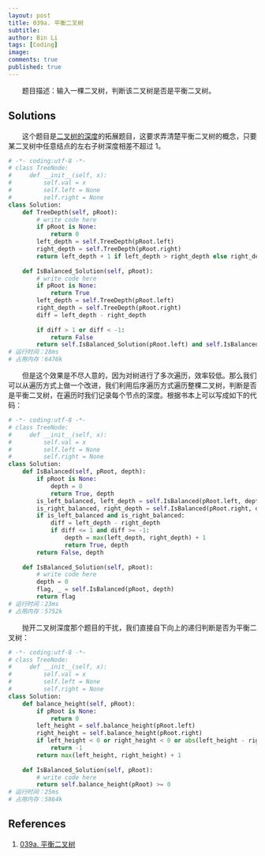 ```yaml
---
layout: post
title: 039a. 平衡二叉树
subtitle:
author: Bin Li
tags: [Coding]
image: 
comments: true
published: true
---
```


　　题目描述：输入一棵二叉树，判断该二叉树是否是平衡二叉树。

## Solutions
　　这个题目是[二叉树的深度](https://www.nowcoder.com/2019-04-18-(039)-二叉树的深度/)的拓展题目，这要求弄清楚平衡二叉树的概念，只要某二叉树中任意结点的左右子树深度相差不超过 1。

```python
# -*- coding:utf-8 -*-
# class TreeNode:
#     def __init__(self, x):
#         self.val = x
#         self.left = None
#         self.right = None
class Solution:
    def TreeDepth(self, pRoot):
        # write code here
        if pRoot is None:
            return 0
        left_depth = self.TreeDepth(pRoot.left)
        right_depth = self.TreeDepth(pRoot.right)
        return left_depth + 1 if left_depth > right_depth else right_depth + 1
    
    def IsBalanced_Solution(self, pRoot):
        # write code here
        if pRoot is None:
            return True
        left_depth = self.TreeDepth(pRoot.left)
        right_depth = self.TreeDepth(pRoot.right)
        diff = left_depth - right_depth
        
        if diff > 1 or diff < -1:
            return False
        return self.IsBalanced_Solution(pRoot.left) and self.IsBalanced_Solution(pRoot.right)
# 运行时间：28ms
# 占用内存：6476k
```

　　但是这个效果是不尽人意的，因为对树进行了多次遍历，效率较低。那么我们可以从遍历方式上做一个改进，我们利用后序遍历方式遍历整棵二叉树，判断是否是平衡二叉树，在遍历时我们记录每个节点的深度。根据书本上可以写成如下的代码：
```python
# -*- coding:utf-8 -*-
# class TreeNode:
#     def __init__(self, x):
#         self.val = x
#         self.left = None
#         self.right = None
class Solution:
    def IsBalanced(self, pRoot, depth):
        if pRoot is None:
            depth = 0
            return True, depth
        is_left_balanced, left_depth = self.IsBalanced(pRoot.left, depth)
        is_right_balanced, right_depth = self.IsBalanced(pRoot.right, depth)
        if is_left_balanced and is_right_balanced:
            diff = left_depth - right_depth
            if diff <= 1 and diff >= -1:
                depth = max(left_depth, right_depth) + 1
                return True, depth
        return False, depth
    
    def IsBalanced_Solution(self, pRoot):
        # write code here
        depth = 0
        flag, _ = self.IsBalanced(pRoot, depth)
        return flag
# 运行时间：23ms
# 占用内存：5752k
```

　　抛开二叉树深度那个题目的干扰，我们直接自下向上的递归判断是否为平衡二叉树：
```python
# -*- coding:utf-8 -*-
# class TreeNode:
#     def __init__(self, x):
#         self.val = x
#         self.left = None
#         self.right = None
class Solution:
    def balance_height(self, pRoot):
        if pRoot is None:
            return 0
        left_height = self.balance_height(pRoot.left)
        right_height = self.balance_height(pRoot.right)
        if left_height < 0 or right_height < 0 or abs(left_height - right_height) > 1:
            return -1
        return max(left_height, right_height) + 1
    
    def IsBalanced_Solution(self, pRoot):
        # write code here
        return self.balance_height(pRoot) >= 0
# 运行时间：25ms
# 占用内存：5864k
```

## References
1. [039a. 平衡二叉树](https://www.nowcoder.com/practice/8b3b95850edb4115918ecebdf1b4d222?tpId=13&tqId=11192&rp=1&ru=%2Fta%2Fcoding-interviews&qru=%2Fta%2Fcoding-interviews%2Fquestion-ranking&tPage=2)
